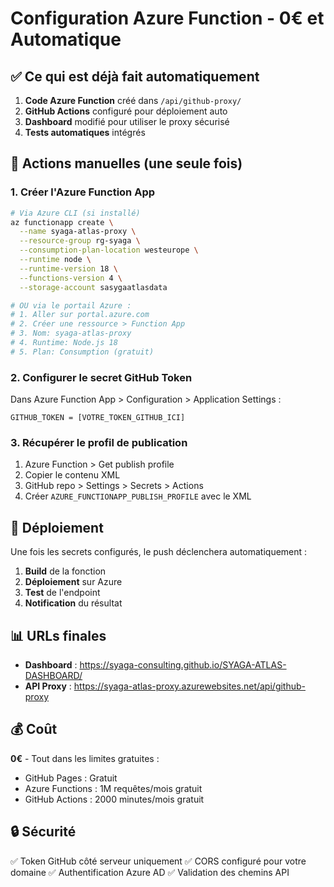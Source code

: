 # Configuration Azure Function - 0€ et Automatique

## ✅ Ce qui est déjà fait automatiquement

1. **Code Azure Function** créé dans `/api/github-proxy/`
2. **GitHub Actions** configuré pour déploiement auto
3. **Dashboard** modifié pour utiliser le proxy sécurisé
4. **Tests automatiques** intégrés

## 🔧 Actions manuelles (une seule fois)

### 1. Créer l'Azure Function App

```bash
# Via Azure CLI (si installé)
az functionapp create \
  --name syaga-atlas-proxy \
  --resource-group rg-syaga \
  --consumption-plan-location westeurope \
  --runtime node \
  --runtime-version 18 \
  --functions-version 4 \
  --storage-account sasygaatlasdata

# OU via le portail Azure :
# 1. Aller sur portal.azure.com
# 2. Créer une ressource > Function App
# 3. Nom: syaga-atlas-proxy
# 4. Runtime: Node.js 18
# 5. Plan: Consumption (gratuit)
```

### 2. Configurer le secret GitHub Token

Dans Azure Function App > Configuration > Application Settings :
```
GITHUB_TOKEN = [VOTRE_TOKEN_GITHUB_ICI]
```

### 3. Récupérer le profil de publication

1. Azure Function > Get publish profile
2. Copier le contenu XML
3. GitHub repo > Settings > Secrets > Actions
4. Créer `AZURE_FUNCTIONAPP_PUBLISH_PROFILE` avec le XML

## 🚀 Déploiement

Une fois les secrets configurés, le push déclenchera automatiquement :

1. **Build** de la fonction
2. **Déploiement** sur Azure
3. **Test** de l'endpoint
4. **Notification** du résultat

## 📊 URLs finales

- **Dashboard** : https://syaga-consulting.github.io/SYAGA-ATLAS-DASHBOARD/
- **API Proxy** : https://syaga-atlas-proxy.azurewebsites.net/api/github-proxy

## 💰 Coût

**0€** - Tout dans les limites gratuites :
- GitHub Pages : Gratuit
- Azure Functions : 1M requêtes/mois gratuit
- GitHub Actions : 2000 minutes/mois gratuit

## 🔒 Sécurité

✅ Token GitHub côté serveur uniquement
✅ CORS configuré pour votre domaine
✅ Authentification Azure AD
✅ Validation des chemins API